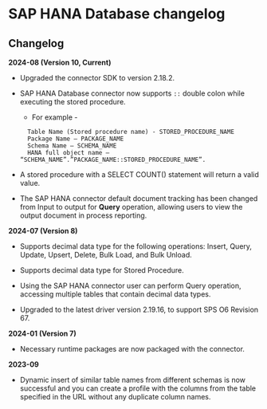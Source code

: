 # SAP HANA Database changelog

<head>
  <meta name="guidename" content="Integration"/>
  <meta name="context" content="GUID-4f6815b8-a776-4c0b-b4b4-523c55d547b1"/>
</head>


## Changelog

**2024-08 (Version 10, Current)**

- Upgraded the connector SDK to version 2.18.2.

- SAP HANA Database connector now supports `::` double colon while executing the stored procedure.
  - For example -

  ```
    Table Name (Stored procedure name) - STORED_PROCEDURE_NAME
    Package Name – PACKAGE_NAME
    Schema Name – SCHEMA_NAME 
    HANA full object name – “SCHEMA_NAME”.”PACKAGE_NAME::STORED_PROCEDURE_NAME”.
    ``` 

- A stored procedure with a SELECT COUNT() statement will return a valid value.

- The SAP HANA connector default document tracking has been changed from Input to output for **Query** operation, allowing users to view the output document in process reporting.

**2024-07 (Version 8)**

- Supports decimal data type for the following operations: Insert, Query, Update, Upsert, Delete, Bulk Load, and Bulk Unload.

- Supports decimal data type for Stored Procedure.

- Using the SAP HANA connector user can perform Query operation, accessing multiple tables that contain decimal data types.

- Upgraded to the latest driver version 2.19.16, to support SPS O6 Revision 67.

**2024-01 (Version 7)**

- Necessary runtime packages are now packaged with the connector.

**2023-09**

-   Dynamic insert of similar table names from different schemas is now successful and you can create a profile with the columns from the table specified in the URL without any duplicate column names.